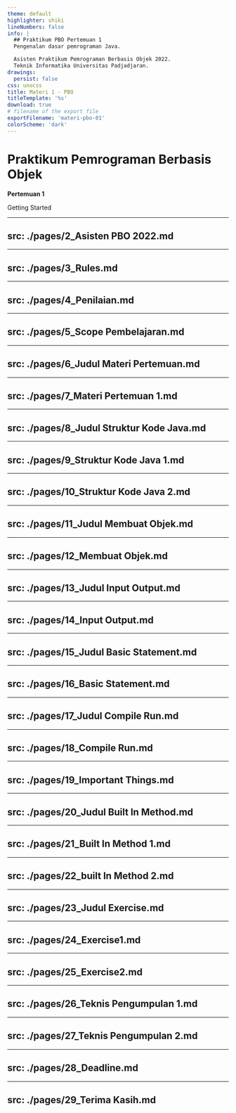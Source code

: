 ```yaml
---
theme: default
highlighter: shiki
lineNumbers: false
info: |
  ## Praktikum PBO Pertemuan 1
  Pengenalan dasar pemrograman Java.

  Asisten Praktikum Pemrograman Berbasis Objek 2022.
  Teknik Informatika Universitas Padjadjaran.
drawings:
  persist: false
css: unocss
title: Materi 1 - PBO
titleTemplate: '%s'
download: true
# filename of the export file
exportFilename: 'materi-pbo-01'
colorScheme: 'dark'
---
```


# Praktikum Pemrograman Berbasis Objek

**Pertemuan 1**

<div class="pt-12">
  <span @click="$slidev.nav.next" class="px-2 py-1 rounded cursor-pointer" hover="bg-white bg-opacity-10">
    Getting Started <carbon:arrow-right class="inline"/>
  </span>
</div>

---
src: ./pages/2_Asisten PBO 2022.md
---

---
src: ./pages/3_Rules.md
---

---
src: ./pages/4_Penilaian.md
---

---
src: ./pages/5_Scope Pembelajaran.md
---

---
src: ./pages/6_Judul Materi Pertemuan.md
---

---
src: ./pages/7_Materi Pertemuan 1.md
---

---
src: ./pages/8_Judul Struktur Kode Java.md
---

---
src: ./pages/9_Struktur Kode Java 1.md
---

---
src: ./pages/10_Struktur Kode Java 2.md
---

---
src: ./pages/11_Judul Membuat Objek.md
---

---
src: ./pages/12_Membuat Objek.md
---

---
src: ./pages/13_Judul Input Output.md
---

---
src: ./pages/14_Input Output.md
---

---
src: ./pages/15_Judul Basic Statement.md
---

---
src: ./pages/16_Basic Statement.md
---

---
src: ./pages/17_Judul Compile Run.md
---

---
src: ./pages/18_Compile Run.md
---

---
src: ./pages/19_Important Things.md
---

---
src: ./pages/20_Judul Built In Method.md
---

---
src: ./pages/21_Built In Method 1.md
---

---
src: ./pages/22_built In Method 2.md
---

---
src: ./pages/23_Judul Exercise.md
---

---
src: ./pages/24_Exercise1.md
---

---
src: ./pages/25_Exercise2.md
---

---
src: ./pages/26_Teknis Pengumpulan 1.md
---

---
src: ./pages/27_Teknis Pengumpulan 2.md
---

---
src: ./pages/28_Deadline.md
---

---
src: ./pages/29_Terima Kasih.md
---